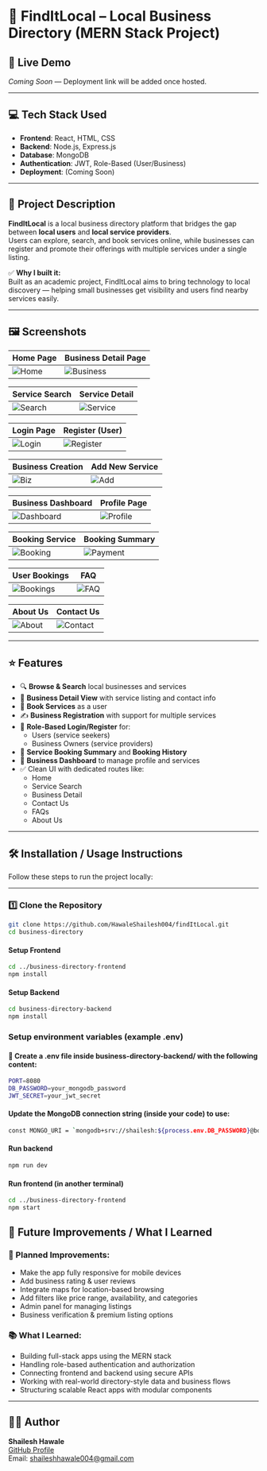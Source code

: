 # 📍 FindItLocal – Local Business Directory (MERN Stack Project)

## 🔗 Live Demo  
*Coming Soon* — Deployment link will be added once hosted.

---

## 💻 Tech Stack Used

- **Frontend**: React, HTML, CSS
- **Backend**: Node.js, Express.js
- **Database**: MongoDB
- **Authentication**: JWT, Role-Based (User/Business)
- **Deployment**: (Coming Soon)

---

## 📌 Project Description

**FindItLocal** is a local business directory platform that bridges the gap between **local users** and **local service providers**.  
Users can explore, search, and book services online, while businesses can register and promote their offerings with multiple services under a single listing.

✅ **Why I built it:**  
Built as an academic project, FindItLocal aims to bring technology to local discovery — helping small businesses get visibility and users find nearby services easily.

---

## 🖼️ Screenshots

| Home Page | Business Detail Page |
|-----------|----------------------|
| ![Home](business-directory/screenshots/home.png) | ![Business](business-directory/screenshots/business_detail.png) |

| Service Search | Service Detail |
|----------------|----------------|
| ![Search](business-directory/screenshots/service_search.png) | ![Service](business-directory/screenshots/service_detail.png) |

| Login Page | Register (User) |
|------------|------------------|
| ![Login](business-directory/screenshots/login.png) | ![Register](business-directory/screenshots/register_1.png) |

| Business Creation | Add New Service |
|-------------------|-----------------|
| ![Biz](business-directory/screenshots/business_creation.png) | ![Add](business-directory/screenshots/service_create.png) |

| Business Dashboard | Profile Page |
|--------------------|---------------|
| ![Dashboard](business-directory/screenshots/business_dashboard.png) | ![Profile](business-directory/screenshots/profile_page.png) |

| Booking Service | Booking Summary |
|-----------------|-----------------|
| ![Booking](business-directory/screenshots/service_booking.png) | ![Payment](business-directory/screenshots/payment_summary.png) |

| User Bookings | FAQ |
|----------------|-----|
| ![Bookings](business-directory/screenshots/user_bookings.png) | ![FAQ](business-directory/screenshots/faq.png) |

| About Us | Contact Us |
|-----------|------------|
| ![About](business-directory/screenshots/about_us.png) | ![Contact](business-directory/screenshots/contact_us.png) |

---

## ⭐ Features

- 🔍 **Browse & Search** local businesses and services
- 📄 **Business Detail View** with service listing and contact info
- 📆 **Book Services** as a user
- ✍️ **Business Registration** with support for multiple services
- 👥 **Role-Based Login/Register** for:
  - Users (service seekers)
  - Business Owners (service providers)
- 🧾 **Service Booking Summary** and **Booking History**
- 📁 **Business Dashboard** to manage profile and services
- ✅ Clean UI with dedicated routes like:
  - Home
  - Service Search
  - Business Detail
  - Contact Us
  - FAQs
  - About Us

---

## 🛠 Installation / Usage Instructions

Follow these steps to run the project locally:

---

### 1️⃣ Clone the Repository

```bash
git clone https://github.com/HawaleShailesh004/findItLocal.git
cd business-directory
```

#### Setup Frontend
```bash
cd ../business-directory-frontend
npm install
```

#### Setup Backend 
```bash
cd business-directory-backend
npm install
```



### Setup environment variables (example .env)
#### 📄 Create a .env file inside business-directory-backend/ with the following content:
```bash
PORT=8080
DB_PASSWORD=your_mongodb_password
JWT_SECRET=your_jwt_secret
```

#### Update the MongoDB connection string (inside your code) to use:
```bash
const MONGO_URI = `mongodb+srv://shailesh:${process.env.DB_PASSWORD}@bdw-cluster.ugy3f.mongodb.net/BDW_Database`;
```

#### Run backend
```bash
npm run dev
```

#### Run frontend (in another terminal)
```bash
cd ../business-directory-frontend
npm start
```


## 🚧 Future Improvements / What I Learned

### 🔧 Planned Improvements:

- Make the app fully responsive for mobile devices  
- Add business rating & user reviews  
- Integrate maps for location-based browsing  
- Add filters like price range, availability, and categories  
- Admin panel for managing listings  
- Business verification & premium listing options  

### 📚 What I Learned:

- Building full-stack apps using the MERN stack  
- Handling role-based authentication and authorization  
- Connecting frontend and backend using secure APIs  
- Working with real-world directory-style data and business flows  
- Structuring scalable React apps with modular components  

---

## 🙋‍♂️ Author

**Shailesh Hawale**  
[GitHub Profile](https://github.com/HawaleShailesh004)  
Email: shaileshhawale004@gmail.com
